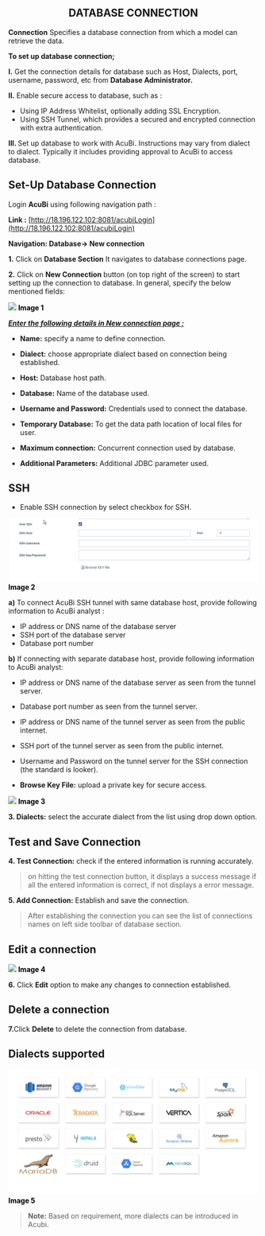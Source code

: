 


<center><h2>DATABASE CONNECTION</h2></center>

 <b>Connection</b> Specifies a database connection from which a model can retrieve the data.
   
 <b>To set up database connection;</b>
    
<b>I.</b>  Get the connection details for database such as Host, Dialects, port, username, password, etc from <b>Database Administrator.</b>

<b>II.</b> Enable secure access to database, such as :
  -  Using  IP Address Whitelist, optionally adding SSL Encryption.
  - Using SSH Tunnel, which provides a secured and encrypted connection with extra authentication.
  
<b> III. </b> Set up database to work with AcuBi. Instructions may vary from dialect to dialect. Typically it includes providing approval to AcuBi to access database.

 ## Set-Up Database Connection

 Login <b>AcuBi</b> using following navigation path :

<b>Link :</b>  [http://18.196.122.102:8081/acubiLogin](http://18.196.122.102:8081/acubiLogin)

<b>Navigation: Database→ New connection</b>

 <b>1.</b> Click on <b>Database Section</b> It navigates to database connections page.

 <b>2.</b> Click on <b>New Connection</b> button  (on top right of the screen) to start setting up the connection to database. In general, specify the below mentioned fields:
  
 ![
](https://raw.githubusercontent.com/sv18042016/fp1/b9756e1483bd0d90240ab79291ca14627ae39368/images/New_version5/TD_Database_Connection_image1.png)
 <b><font color = "Black" >Image 1</font></b>

<b><i><u>Enter the following details in New connection page ;</u></i></b>

-  <b>Name:</b> specify a name to define connection.
 
- <b>Dialect:</b> choose appropriate dialect based on  connection being established. 
 
- <b>Host:</b>  Database host path.

- <b>Database:</b> Name of the database used.

- <b>Username and Password:</b> Credentials used to connect the database.

- <b>Temporary Database:</b>  To get the data path location of local files for user.

- <b>Maximum connection:</b> Concurrent connection used by  database.

- <b>Additional Parameters:</B> Additional JDBC parameter used.

## SSH 

- Enable SSH connection by select checkbox for SSH.

![enter image description here](https://raw.githubusercontent.com/sv18042016/fp1/ae5840d5f43f11702ee7a826f1a77aaed42ba463/images/New_version5/TD_Database_Connection_image4.png)
 <b><font color = "Black" >Image 2</font></b>

<b>a)</b> To connect AcuBi SSH tunnel with same database host, provide following information to AcuBi analyst :
 
  - IP address or DNS name of the database server
  - SSH port of the database server
  - Database port number
  
<b>b)</b> If connecting with separate database host, provide following information to AcuBi analyst:
  
  - IP address or DNS name of the database server as seen from the tunnel server.
  
  - Database port number as seen from the tunnel server.

  - IP address or DNS name of the tunnel server as seen from the public internet.

 - SSH port of the tunnel server as seen from the public internet.

 - Username and Password on the tunnel server for the SSH connection (the standard is looker).
  
  - <b>Browse Key File:</b> upload a private key for secure access.

  ![
](https://raw.githubusercontent.com/sv18042016/fp1/6098c6fb2f28bc21db1e3fe579d670fd7ff80452/images/New_version5/TD_Database_Connection_image2.png)
<b><font color = "Black" >Image 3</font></b>

<b>3. Dialects:</b> select the accurate dialect from the list using drop down option.

## Test and Save Connection

<b>4. Test Connection:</b> check if the entered information is running accurately.

> on hitting the test connection button, it displays a success message if all the entered information is correct, if not displays a error message. 

<b>5. Add Connection:</b> Establish and save the connection.

>After establishing the connection you can see the list of connections names on left side toolbar of database section.

## Edit a connection

![
](https://raw.githubusercontent.com/sv18042016/fp1/bb8fa15c4665b7b50dbfaa9191605b04a70bfdf0/images/New_version5/TD_Database_Connection_image3.png)
<b><font color = "Black" >Image 4</font></b>

   <b>6.</b> Click <b>Edit</b> option to make any changes to connection established.
   
## Delete a connection

<b>7.</b>Click <b> Delete</b>  to delete the connection from database.

##  Dialects supported

![enter image description here](https://raw.githubusercontent.com/sv18042016/fp1/3bbaa9982fbbf193443bb882f359d2b1cf683390/images/dialects.png)	
  <b><font color = "Black" >Image 5</font></b>

><b> Note:</b> Based on requirement, more dialects can be introduced in Acubi.

<!--stackedit_data:
eyJoaXN0b3J5IjpbMTI2MzY3MjA4NywxNjI5Nzc3OTU0LDEyMD
kyMjk5MjJdfQ==
-->